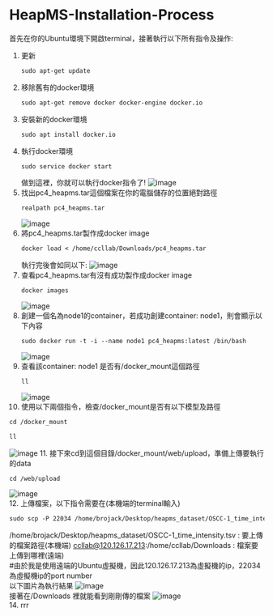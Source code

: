 # HeapMS-Installation-Process
首先在你的Ubuntu環境下開啟terminal，接著執行以下所有指令及操作:
1. 更新  
   ```diff
   sudo apt-get update  
   ```
3. 移除舊有的docker環境  
   ```diff
   sudo apt-get remove docker docker-engine docker.io   
   ```
3. 安裝新的docker環境  
   ```diff
   sudo apt install docker.io   
   ```
4. 執行docker環境  
   ```diff
   sudo service docker start    
   ```
   做到這裡，你就可以執行docker指令了!
   ![image](https://github.com/ccllabe/HeapMS-Installation-Process/assets/134360047/b48a5e90-ceec-4df7-a1bd-99485926fb62)
5. 找出pc4_heapms.tar這個檔案在你的電腦儲存的位置絕對路徑
   ```diff
   realpath pc4_heapms.tar    
   ```
   ![image](https://github.com/ccllabe/HeapMS-Installation-Process/assets/134360047/ab24823c-d153-4bde-bd3f-052551412e32)
6. 將pc4_heapms.tar製作成docker image
   ```diff
   docker load < /home/ccllab/Downloads/pc4_heapms.tar    
   ```
   執行完後會如同以下:
   ![image](https://github.com/ccllabe/HeapMS-Installation-Process/assets/134360047/5924ad5e-039a-4f8a-a5f4-6ac92103ce80)
7. 查看pc4_heapms.tar有沒有成功製作成docker image
   ```diff
   docker images   
   ```
   ![image](https://github.com/ccllabe/HeapMS-Installation-Process/assets/134360047/87472e98-b8c2-46c8-8982-98961e8e4051)
8. 創建一個名為node1的container，若成功創建container: node1，則會顯示以下內容
   ```diff
   sudo docker run -t -i --name node1 pc4_heapms:latest /bin/bash   
   ```
   ![image](https://github.com/ccllabe/HeapMS-Installation-Process/assets/134360047/5f5c46d0-6cd5-4927-88c0-40f5b2585503)
9. 查看該container: node1 是否有/docker_mount這個路徑
   ```diff
   ll  
   ```
   ![image](https://github.com/ccllabe/HeapMS-Installation-Process/assets/134360047/e102f704-bc7a-40c3-81e2-8d0de5dd5a49)
10. 使用以下兩個指令，檢查/docker_mount是否有以下模型及路徑
   ```diff
   cd /docker_mount  
   ```
   ```diff
   ll  
   ```
   ![image](https://github.com/ccllabe/HeapMS-Installation-Process/assets/134360047/e6f4fbd7-514a-446f-b29f-e84890187978)
11. 接下來cd到這個目錄/docker_mount/web/upload，準備上傳要執行的data
   ```diff
   cd /web/upload 
   ```
   ![image](https://github.com/ccllabe/HeapMS-Installation-Process/assets/134360047/d04eeec7-571c-4422-8f27-ee31ab2cdc7d)  
12. 上傳檔案，以下指令需要在(本機端的terminal輸入)
   ```diff
   sudo scp -P 22034 /home/brojack/Desktop/heapms_dataset/OSCC-1_time_intensity.tsv ccllab@120.126.17.213:/home/ccllab/Downloads 
   ```
   /home/brojack/Desktop/heapms_dataset/OSCC-1_time_intensity.tsv : 要上傳的檔案路徑(本機端)
   ccllab@120.126.17.213:/home/ccllab/Downloads : 檔案要上傳到哪裡(遠端)  
   #由於我是使用遠端的Ubuntu虛擬機，因此120.126.17.213為虛擬機的ip，22034為虛擬機ip的port number    
   以下圖片為執行結果
   ![image](https://github.com/ccllabe/HeapMS-Installation-Process/assets/134360047/91ab04fe-538b-4e60-a4bd-14d7660df61e)  
   接著在/Downloads 裡就能看到剛剛傳的檔案
   ![image](https://github.com/ccllabe/HeapMS-Installation-Process/assets/134360047/f19e3815-b42a-441f-9fbb-c107592205d7)  
14. rrr
